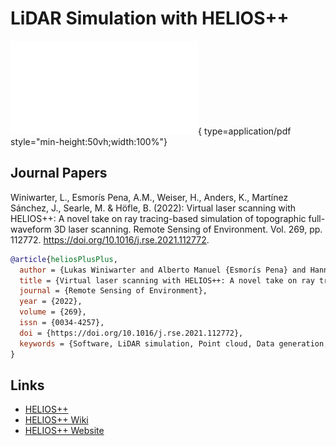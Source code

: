 # LiDAR Simulation with HELIOS++

![HELIOS++ Intro slides](TRAIL_HELIOS.pdf#page=8){ type=application/pdf style="min-height:50vh;width:100%"}

## Journal Papers

Winiwarter, L., Esmorís Pena, A.M., Weiser, H., Anders, K., Martínez Sánchez, J., Searle, M. & Höfle, B. (2022): Virtual laser scanning with HELIOS++: A novel take on ray tracing-based simulation of topographic full-waveform 3D laser scanning. Remote Sensing of Environment. Vol. 269, pp. 112772. <a href="https://doi.org/10.1016/j.rse.2021.112772">https://doi.org/10.1016/j.rse.2021.112772</a>.

```bibtex
@article{heliosPlusPlus,
  author = {Lukas Winiwarter and Alberto Manuel {Esmorís Pena} and Hannah Weiser and Katharina Anders and Jorge {Martínez Sánchez} and Mark Searle and Bernhard Höfle},
  title = {Virtual laser scanning with HELIOS++: A novel take on ray tracing-based   simulation of topographic full-waveform 3D laser scanning},
  journal = {Remote Sensing of Environment},
  year = {2022},
  volume = {269},
  issn = {0034-4257},
  doi = {https://doi.org/10.1016/j.rse.2021.112772},
  keywords = {Software, LiDAR simulation, Point cloud, Data generation, Voxel, Vegetation modelling, Diffuse media}
}
```

## Links

<ul>
<li><a href="https://github.com/3dgeo-heidelberg/helios">HELIOS++</a></li>
<li><a href="https://github.com/3dgeo-heidelberg/helios/wiki">HELIOS++ Wiki</a></li>
<li><a href="https://www.geog.uni-heidelberg.de/en/3dgeo/projects-of-the-3dgeo-research-group/helios">HELIOS++ Website</a></li>
</ul>